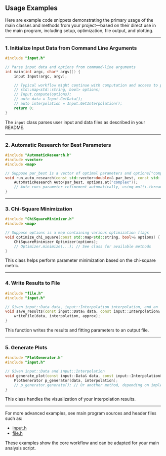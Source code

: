 ## Usage Examples

Here are example code snippets demonstrating the primary usage of the main classes and methods from your project—based on their direct use in the main program, including setup, optimization, file output, and plotting.

---

### 1. Initialize Input Data from Command Line Arguments

```cpp
#include "input.h"

// Parse input data and options from command-line arguments
int main(int argc, char* argv[]) {
    input Input(argc, argv);

    // Typical workflow might continue with computation and access to parsed data:
    // std::map<std::string, bool> options;
    // Input.compute(options);
    // auto data = Input.GetData();
    // auto interpolation = Input.GetInterpolation();
    return 0;
}
```
The `input` class parses user input and data files as described in your README.

---

### 2. Automatic Research for Best Parameters

```cpp
#include "AutomaticResearch.h"
#include <vector>
#include <map>

// Suppose par_best is a vector of optimal parameters and options["complex"] is a boolean
void run_auto_research(const std::vector<double>& par_best, const std::map<std::string, bool>& options) {
    AutomaticResearch Auto(par_best, options.at("complex"));
    // Auto runs parameter refinement automatically, using multi-threading if enabled.
}
```

---

### 3. Chi-Square Minimization

```cpp
#include "ChiSquareMinimizer.h"
#include <map>

// Suppose options is a map containing various optimization flags
void optimize_chi_square(const std::map<std::string, bool>& options) {
    ChiSquareMinimizer Optimizer(options);
    // Optimizer.minimize(...); // See class for available methods
}
```
This class helps perform parameter minimization based on the chi-square metric.

---

### 4. Write Results to File

```cpp
#include "file.h"
#include "input.h"

// Given input::Data data, input::Interpolation interpolation, and an 'approx' flag
void save_results(const input::Data& data, const input::Interpolation& interpolation, bool approx) {
    writeFile(data, interpolation, approx);
}
```
This function writes the results and fitting parameters to an output file.

---

### 5. Generate Plots

```cpp
#include "PlotGenerator.h"
#include "input.h"

// Given input::Data and input::Interpolation
void generate_plot(const input::Data& data, const input::Interpolation& interpolation) {
    PlotGenerator p_generator(data, interpolation);
    // p_generator.generate(); // Or another method, depending on implementation
}
```
This class handles the visualization of your interpolation results.

---

For more advanced examples, see main program sources and header files such as:
- [input.h](https://github.com/NicolaLavarda/Interpolazione_multiparametrica/blob/main/Interpolazione_multiparametrica/include/input.h)
- [file.h](https://github.com/NicolaLavarda/Interpolazione_multiparametrica/blob/main/Interpolazione_multiparametrica/include/file.h)

These examples show the core workflow and can be adapted for your main analysis script.
